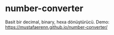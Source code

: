 # number-converter

Basit bir decimal, binary, hexa dönüştürücü. Demo: https://mustafaerenn.github.io/number-converter/
